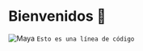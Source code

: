 # Bienvenidos 👋
![Maya](https://encrypted-tbn0.gstatic.com/images?q=tbn:ANd9GcSjaGvnZu_mL1u5_YWkU1_hdGxOpL6xJuDHXA&s)
`Esto es una línea de código`


<!--
**jpetisgreen/jpetisgreen** is a ✨ _special_ ✨ repository because its `README.md` (this file) appears on your GitHub profile.

Here are some ideas to get you started:

- 🔭 I’m currently working on ...
- 🌱 I’m currently learning ...
- 👯 I’m looking to collaborate on ...
- 🤔 I’m looking for help with ...
- 💬 Ask me about ...
- 📫 How to reach me: ...
- 😄 Pronouns: ...
- ⚡ Fun fact: ...
-->
